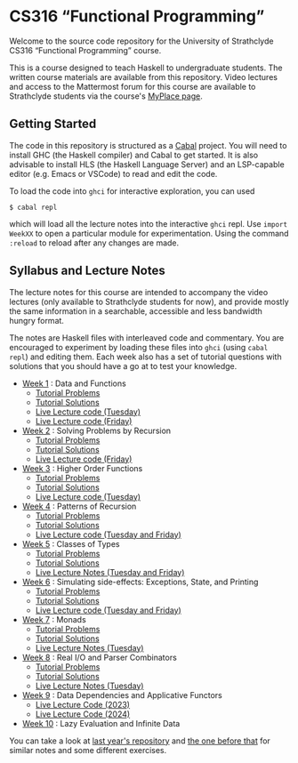 # CS316 “Functional Programming”

Welcome to the source code repository for the University of Strathclyde CS316 “Functional Programming” course.

This is a course designed to teach Haskell to undergraduate students. The written course materials are available from this repository. Video lectures and access to the Mattermost forum for this course are available to Strathclyde students via the course's [MyPlace page](https://classes.myplace.strath.ac.uk/course/view.php?id=15897).

## Getting Started

The code in this repository is structured as a [Cabal](https://www.haskell.org/cabal/) project. You will need to install GHC (the Haskell compiler) and Cabal to get started. It is also advisable to install HLS (the Haskell Language Server) and an LSP-capable editor (e.g. Emacs or VSCode) to read and edit the code.

To load the code into `ghci` for interactive exploration, you can used

```
$ cabal repl
```

which will load all the lecture notes into the interactive `ghci` repl. Use `import WeekXX` to open a particular module for experimentation. Using the command `:reload` to reload after any changes are made.

## Syllabus and Lecture Notes

The lecture notes for this course are intended to accompany the video lectures (only available to Strathclyde students for now), and provide mostly the same information in a searchable, accessible and less bandwidth hungry format.

The notes are Haskell files with interleaved code and commentary. You are encouraged to experiment by loading these files into `ghci` (using `cabal repl`) and editing them. Each week also has a set of tutorial questions with solutions that you should have a go at to test your knowledge.

- [Week 1](lecture-notes/Week01.hs) : Data and Functions
  - [Tutorial Problems](lecture-notes/Week01Problems.hs)
  - [Tutorial Solutions](lecture-notes/Week01Solutions.hs)
  - [Live Lecture code (Tuesday)](lecture-notes/Week01Intro.hs)
  - [Live Lecture code (Friday)](lecture-notes/Week01Lecture2.hs)
- [Week 2](lecture-notes/Week02.hs) : Solving Problems by Recursion
  - [Tutorial Problems](lecture-notes/Week02Problems.hs)
  - [Tutorial Solutions](lecture-notes/Week02Solutions.hs)
  - [Live Lecture code (Friday)](lecture-notes/Week02Live.hs)
- [Week 3](lecture-notes/Week03.hs) : Higher Order Functions
  - [Tutorial Problems](lecture-notes/Week03Problems.hs)
  - [Tutorial Solutions](lecture-notes/Week03Solutions.hs)
  - [Live Lecture code (Tuesday)](lecture-notes/Week03Live.hs)
- [Week 4](lecture-notes/Week04.hs) : Patterns of Recursion
  - [Tutorial Problems](lecture-notes/Week04Problems.hs)
  - [Tutorial Solutions](lecture-notes/Week04Solutions.hs)
  - [Live Lecture code (Tuesday and Friday)](lecture-notes/Week04Live.hs)
- [Week 5](lecture-notes/Week05.hs) : Classes of Types
  - [Tutorial Problems](lecture-notes/Week05Problems.hs)
  - [Tutorial Solutions](lecture-notes/Week05Solutions.hs)
  - [Live Lecture Notes (Tuesday and Friday)](lecture-notes/Week05Live.hs)
- [Week 6](lecture-notes/Week06.hs) : Simulating side-effects: Exceptions, State, and Printing
  - [Tutorial Problems](lecture-notes/Week06Problems.hs)
  - [Tutorial Solutions](lecture-notes/Week06Solutions.hs)
  - [Live Lecture code (Tuesday and Friday)](lecture-notes/Week06Live.hs)
- [Week 7](lecture-notes/Week07.hs) : Monads
  - [Tutorial Problems](lecture-notes/Week07Problems.hs)
  - [Tutorial Solutions](lecture-notes/Week07Solutions.hs)
  - [Live Lecture Notes (Tuesday)](lecture-notes/Week07Live.hs)
- [Week 8](lecture-notes/Week08.hs) : Real I/O and Parser Combinators
  - [Tutorial Problems](lecture-notes/Week08Problems.hs)
  - [Tutorial Solutions](lecture-notes/Week08Solutions.hs)
  - [Live Lecture Notes (Tuesday)](lectures-notes/Week08Live.hs)
- [Week 9](lecture-notes/Week09.hs) : Data Dependencies and Applicative Functors
  - [Live Lecture Code (2023)](lecture-notes/Week09Live.hs)
  - [Live Lecture Code (2024)](lecture-notes/Week09Lecture.hs)
- [Week 10](lecture-notes/Week10.hs) : Lazy Evaluation and Infinite Data

You can take a look at [last year's repository](https://github.com/bobatkey/CS316-2022) and [the one before that](https://github.com/bobatkey/CS316-2021) for similar notes and some different exercises.
